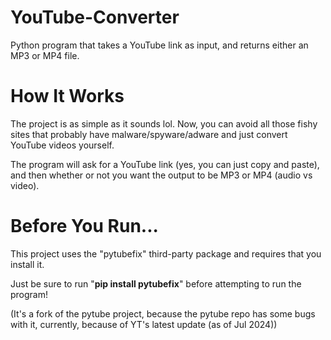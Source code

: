 # YouTube-Converter
Python program that takes a YouTube link as input, and returns either an MP3 or MP4 file.

# How It Works
The project is as simple as it sounds lol. Now, you can avoid all those fishy sites that probably have malware/spyware/adware and just convert YouTube videos yourself.

The program will ask for a YouTube link (yes, you can just copy and paste), and then whether or not you want the output to be MP3 or MP4 (audio vs video).

# Before You Run...
This project uses the "pytubefix" third-party package and requires that you install it.

Just be sure to run "**pip install pytubefix**" before attempting to run the program!

(It's a fork of the pytube project, because the pytube repo has some bugs with it, currently, because of YT's latest update (as of Jul 2024))

